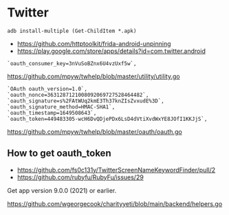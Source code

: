# Twitter

~~~
adb install-multiple (Get-ChildItem *.apk)
~~~

- https://github.com/httptoolkit/frida-android-unpinning
- https://play.google.com/store/apps/details?id=com.twitter.android

~~~
`oauth_consumer_key=3nVuSoBZnx6U4vzUxf5w`,
~~~

https://github.com/mpyw/twhelp/blob/master/utility/utility.go

~~~
`OAuth oauth_version=1.0`,
`oauth_nonce=3631287121008092069727528464482`,
`oauth_signature=s%2FAtWUq2kmE3Th37knZIsZvxudE%3D`,
`oauth_signature_method=HMAC-SHA1`,
`oauth_timestamp=1649508643`,
`oauth_token=449483305-wcH6DvQDjePDx6LsD4dVtiXvdWxYE8JOfI1KKJjS`,
~~~

https://github.com/mpyw/twhelp/blob/master/oauth/oauth.go

## How to get oauth\_token

- https://github.com/fs0c131y/TwitterScreenNameKeywordFinder/pull/2
- https://github.com/rubyfu/RubyFu/issues/29

Get app version 9.0.0 (2021) or earlier.

https://github.com/wgeorgecook/charityyeti/blob/main/backend/helpers.go
